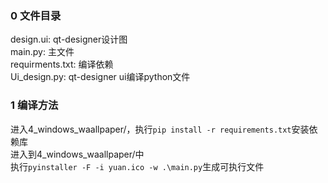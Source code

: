 ### 0 文件目录
design.ui: qt-designer设计图  
main.py: 主文件  
requirments.txt: 编译依赖  
Ui_design.py: qt-designer ui编译python文件  


### 1 编译方法  
进入4_windows_waallpaper/，执行`pip install -r requirements.txt`安装依赖库  
进入到4_windows_waallpaper/中  
执行`pyinstaller -F -i yuan.ico -w .\main.py`生成可执行文件  
